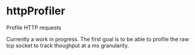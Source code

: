# httpProfiler
Profile HTTP requests 

Currently a work in progress. The first goal is to be able to profile the raw tcp socket to track thoughput at a ms granularity. 
